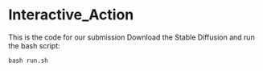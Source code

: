 # Interactive_Action
This is the code for our submission
Download the Stable Diffusion and run the bash script:

```
bash run.sh
```
